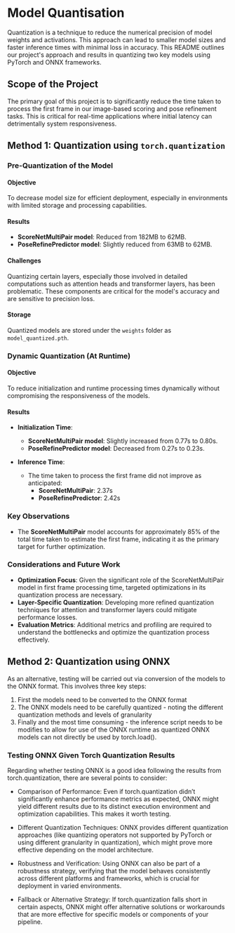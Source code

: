# Model Quantisation

Quantization is a technique to reduce the numerical precision of model weights and activations. This approach can lead to smaller model sizes and faster inference times with minimal loss in accuracy. This README outlines our project's approach and results in quantizing two key models using PyTorch and ONNX frameworks.

## Scope of the Project

The primary goal of this project is to significantly reduce the time taken to process the first frame in our image-based scoring and pose refinement tasks. This is critical for real-time applications where initial latency can detrimentally system responsiveness.

## Method 1: Quantization using `torch.quantization`

### Pre-Quantization of the Model

#### Objective

To decrease model size for efficient deployment, especially in environments with limited storage and processing capabilities.

#### Results

- **ScoreNetMultiPair model**: Reduced from 182MB to 62MB.
- **PoseRefinePredictor model**: Slightly reduced from 63MB to 62MB.

#### Challenges

Quantizing certain layers, especially those involved in detailed computations such as attention heads and transformer layers, has been problematic. These components are critical for the model's accuracy and are sensitive to precision loss.

#### Storage

Quantized models are stored under the `weights` folder as `model_quantized.pth`.

### Dynamic Quantization (At Runtime)

#### Objective

To reduce initialization and runtime processing times dynamically without compromising the responsiveness of the models.

#### Results

- **Initialization Time**:
  - **ScoreNetMultiPair model**: Slightly increased from 0.77s to 0.80s.
  - **PoseRefinePredictor model**: Decreased from 0.27s to 0.23s.

- **Inference Time**:
  - The time taken to process the first frame did not improve as anticipated:
    - **ScoreNetMultiPair**: 2.37s
    - **PoseRefinePredictor**: 2.42s

### Key Observations

- The **ScoreNetMultiPair** model accounts for approximately 85% of the total time taken to estimate the first frame, indicating it as the primary target for further optimization.

### Considerations and Future Work

- **Optimization Focus**: Given the significant role of the ScoreNetMultiPair model in first frame processing time, targeted optimizations in its quantization process are necessary.
- **Layer-Specific Quantization**: Developing more refined quantization techniques for attention and transformer layers could mitigate performance losses.
- **Evaluation Metrics**: Additional metrics and profiling are required to understand the bottlenecks and optimize the quantization process effectively.

## Method 2: Quantization using ONNX

As an alternative, testing will be carried out via conversion of the models to the ONNX format. This involves three key steps:

1. First the models need to be converted to the ONNX format
2. The ONNX models need to be carefully quantized - noting the different quantization methods and levels of granularity
3. Finally and the most time consuming - the inference script needs to be modifies to allow for use of the ONNX runtime as quantized ONNX models can not directly be used by torch.load().

### Testing ONNX Given Torch Quantization Results

Regarding whether testing ONNX is a good idea following the results from torch.quantization, there are several points to consider:

- Comparison of Performance: Even if torch.quantization didn’t significantly enhance performance metrics as expected, ONNX might yield different results due to its distinct execution environment and optimization capabilities. This makes it worth testing.

- Different Quantization Techniques: ONNX provides different quantization approaches (like quantizing operators not supported by PyTorch or using different granularity in quantization), which might prove more effective depending on the model architecture.

- Robustness and Verification: Using ONNX can also be part of a robustness strategy, verifying that the model behaves consistently across different platforms and frameworks, which is crucial for deployment in varied environments.

- Fallback or Alternative Strategy: If torch.quantization falls short in certain aspects, ONNX might offer alternative solutions or workarounds that are more effective for specific models or components of your pipeline.
